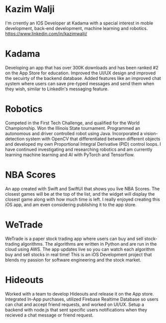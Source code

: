 # Kazim Walji

I'm crrently an IOS Developer at Kadama with a special interest in moble development, back-end development, machine learning and robotics. 
https://www.linkedin.com/in/kazimwalji/

# Kadama
Developing an app that has over 300K downloads and has been ranked #2 on the App Store for education. Improved the UI/UX design and improved the secuirty of the backend database. Added features like an improved chat system where users can save pre-typed messages and send them when they wish, similar to LinkedIn's messaging feature. 

# Robotics
Competed in the First Tech Challenge, and qualified for the World Championship. Won the Illinois State tournament. Programmed an autonomous and driver controlled robot using Java. Incorporated a vision-detection system with OpenCV that differentiated between different objects and developed my own Proportional Integral Derivative (PID) control loops. I have continued investigating and researching robotics and am currently learning machine learning and AI with PyTorch and Tensorflow. 

# NBA Scores
An app created with Swift and SwiftUI that shows you live NBA Scores. The closest games will be at the top of the list, and the widget will display the closest game along with how much time is left. I really enjoyed creating this iOS app, and am even considering publishing it to the app store. 

# WeTrade
WeTrade is a paper stock trading app where users can buy and sell stock-trading algorithms. The algorithms are written in Python and are run in the cloud using AWS. The app updates live so you can watch each algorithm buy and sell stocks in real time! This is an iOS Development project that blends my passion for software engineering and the stock market. 

# Hideouts
Worked with a team to develop Hideouts and release it on the App store. Integrated In-App purchases, utilized Firebase Realtime Database so users can chat and accept friend requests, and worked on UI/UX. Setup a backend with node.js that sent specific users notifications when they recieved a chat message or friend request. 
